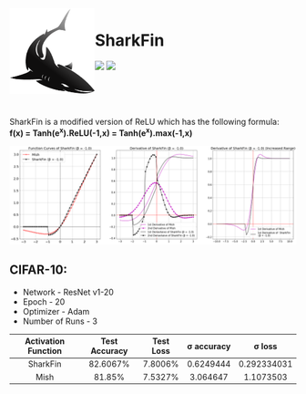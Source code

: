 <img align="left" width="150" height="150" src="logo/logo.png">

# SharkFin
<p align="left">
    <a href="LICENSE" alt="License">
        <img src="https://img.shields.io/badge/License-MIT-brightgreen.svg" /></a>
    <a href="http://hits.dwyl.io/digantamisra98/SharkFin" alt="HitCount">
        <img src="http://hits.dwyl.io/digantamisra98/SharkFin.svg" /></a>
</p>
<br>
<br>
<br>

SharkFin is a modified version of ReLU which has the following formula: 
<br>
**f(x) = Tanh(e<sup>x</sup>).ReLU(-1,x) = Tanh(e<sup>x</sup>).max(-1,x)**
<br>
<div style="text-align:center"><img src ="assets/All.png"  width="1000"/></div>


## CIFAR-10:

- Network - ResNet v1-20
- Epoch - 20
- Optimizer - Adam
- Number of Runs - 3

|Activation Function|Test Accuracy|Test Loss|σ accuracy|σ loss|
|:---:|:---:|:---:|:---:|:---:|
|SharkFin|82.6067%|7.8006%|0.6249444|0.292334031|
|Mish|81.85%|7.5327%|3.064647|1.1073503|
